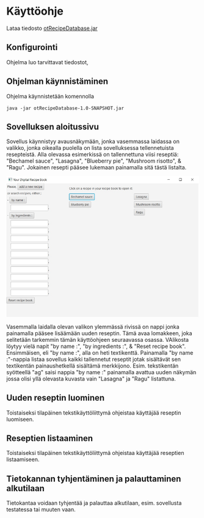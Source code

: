 # Käyttöohje

Lataa tiedosto [otRecipeDatabase.jar](https://github.com/jrhel/ot-harjoitustyo/releases)

## Konfigurointi

Ohjelma luo tarvittavat tiedostot,


## Ohjelman käynnistäminen

Ohjelma käynnistetään komennolla 

```
java -jar otRecipeDatabase-1.0-SNAPSHOT.jar
```

## Sovelluksen aloitussivu

Sovellus käynnistyy avausnäkymään, jonka vasemmassa laidassa on valikko, jonka oikealla puolella on lista sovelluksessa tellennetuista resepteistä. Alla olevassa esimerkissä on tallennettuna viisi reseptiä: "Bechamel sauce", "Lasagna", "Blueberry pie", "Mushroom risotto", & "Ragu". Jokainen resepti pääsee lukemaan painamalla sitä tästä listalta.

<img src="https://github.com/jrhel/ot-harjoitustyo/blob/master/dokumentaatio/illustrations/Alustettu%20aloitusnakyma.jpg">

Vasemmalla laidalla olevan valikon ylemmässä rivissä on nappi jonka painamalla pääsee lisäämään uuden reseptin. Tämä avaa lomakkeen, joka selitetään tarkemmin tämän käyttöohjeen seuraavassa osassa. VAlikosta löytyy vielä napit "by name :", "by ingredients :", & "Reset recipe book". Ensimmäisen, eli "by name :", alla on heti textikenttä. Painamalla "by name :"-nappia listaa sovellus kaikki tallennetut reseptit jotak sisältävät sen textikentän painaushetkellä sisältämä merkkijono. Esim. tekstikentän syötteellä "ag" saisi nappia "by name :" painamalla avattua uuden näkymän jossa olisi yllä olevasta kuvasta vain "Lasagna" ja "Ragu" listattuna.

## Uuden reseptin luominen

Toistaiseksi tilapäinen tekstikäyttöliittymä ohjeistaa käyttäjää reseptin luomiseen.


## Reseptien listaaminen
Toistaiseksi tilapäinen tekstikäyttöliittymä ohjeistaa käyttäjää reseptien listaamiseen.


## Tietokannan tyhjentäminen ja palauttaminen alkutilaan

Tietokantaa voidaan tyhjentää ja palauttaa alkutilaan, esim. sovellusta testatessa tai muuten vaan. 
